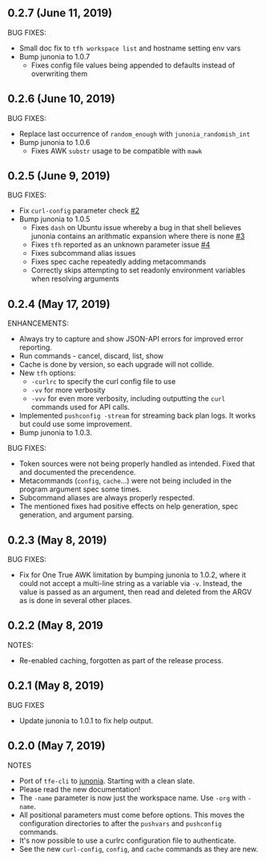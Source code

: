 ## 0.2.7 (June 11, 2019)

BUG FIXES:

* Small doc fix to `tfh workspace list` and hostname setting env vars
* Bump junonia to 1.0.7
  - Fixes config file values being appended to defaults instead of overwriting them

## 0.2.6 (June 10, 2019)

BUG FIXES:

* Replace last occurrence of `random_enough` with `junonia_randomish_int`
* Bump junonia to 1.0.6
  - Fixes AWK `substr` usage to be compatible with `mawk`

## 0.2.5 (June 9, 2019)

BUG FIXES:

* Fix `curl-config` parameter check [#2](https://github.com/hashicorp-community/tf-helper/pull/2)
* Bump junonia to 1.0.5
  - Fixes `dash` on Ubuntu issue whereby a bug in that shell believes junonia contains an arithmatic expansion where there is none [#3](https://github.com/hashicorp-community/tf-helper/issues/3)
  - Fixes `tfh` reported as an unknown parameter issue [#4](https://github.com/hashicorp-community/tf-helper/issues/4)
  - Fixes subcommand alias issues
  - Fixes spec cache repeatedly adding metacommands
  - Correctly skips attempting to set readonly environment variables when resolving arguments

## 0.2.4 (May 17, 2019)

ENHANCEMENTS:

* Always try to capture and show JSON-API errors for improved error reporting.
* Run commands - cancel, discard, list, show
* Cache is done by version, so each upgrade will not collide.
* New `tfh` options:
  - `-curlrc` to specify the curl config file to use
  - `-vv` for more verbosity
  - `-vvv` for even more verbosity, including outputting the `curl` commands used for API calls.
* Implemented `pushconfig -stream` for streaming back plan logs. It works but could use some improvement.
* Bump junonia to 1.0.3.

BUG FIXES:

* Token sources were not being properly handled as intended. Fixed that and documented the precendence.
* Metacommands (`config`, `cache`...) were not being included in the program argument spec some times.
* Subcommand aliases are always properly respected.
* The mentioned fixes had positive effects on help generation, spec generation, and argument parsing.

## 0.2.3 (May 8, 2019)

BUG FIXES:

* Fix for One True AWK limitation by bumping junonia to 1.0.2, where it could not accept a multi-line string as a variable via `-v`. Instead, the value is passed as an argument, then read and deleted from the ARGV as is done in several other places.

## 0.2.2 (May 8, 2019

NOTES:

* Re-enabled caching, forgotten as part of the release process.

## 0.2.1 (May 8, 2019)

BUG FIXES

* Update junonia to 1.0.1 to fix help output.

## 0.2.0 (May 7, 2019)

NOTES

* Port of `tfe-cli` to [junonia](https://github.com/fprimex/junonia). Starting with a clean slate.
* Please read the new documentation!
* The `-name` parameter is now just the workspace name. Use `-org` with `-name`.
* All positional parameters must come before options. This moves the configuration directories to after the `pushvars` and `pushconfig` commands.
* It's now possible to use a curlrc configuration file to authenticate.
* See the new `curl-config`, `config`, and `cache` commands as they are new.

